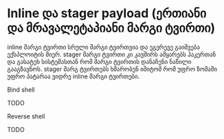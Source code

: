 # Inline და stager payload (ერთიანი და მრავალეტაპიანი მარგი ტვირთი)

inline მარგი ტვირთი სრული მარგი ტვირთვია და ეგერევე გაიშვება ექსპლოიტის მიერ. stager მარგი ტვირთი კი კავშირს ამყარებს ჰაკერთან და გასატეხ სისტემასთან რომ მარგი ტვირთის დანაჩენი ნაწილი გააგზავნოს. 
stager მარგ ტვირთებს ხმარობენ იმიტომ რომ უფრო ზომაში უფრო პატარაა ვიდრე inline მარგი ტვირთები.

Bind shell

TODO

Reverse shell

TODO
